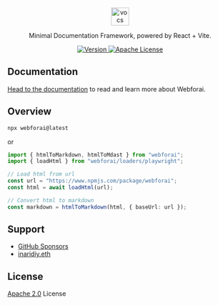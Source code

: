 <br/>

<p align="center">
  <a href="https://webforai.dev">
    <picture>
      <source media="(prefers-color-scheme: dark)" srcset="https://webforai.dev/images/logo-full-dark.svg">
      <img alt="vocs logo" src="https://webforai.dev/images/logo-full-light.svg" width="auto" height="40">
    </picture>
  </a>
</p>

<p align="center">
  Minimal Documentation Framework, powered by React + Vite.
<p>

<p align="center">
  <a href="https://www.npmjs.com/package/webforai">
    <picture>
      <source media="(prefers-color-scheme: dark)" srcset="https://img.shields.io/npm/v/webforai?style=flat">
      <img src="https://img.shields.io/npm/v/webforai?style=flat" alt="Version">
    </picture>
  </a>
  <a href="https://github.com/inaridiy/webforai/blob/main/LICENSE">
    <picture>
      <source media="(prefers-color-scheme: dark)" srcset="https://img.shields.io/npm/l/webforai?style=flat">
      <img src="https://img.shields.io/npm/l/webforai?style=flat" alt="Apache License">
    </picture>
  </a>
</p>

## Documentation

[Head to the documentation](https://webforai.dev/) to read and learn more about Webforai.

## Overview

```bash
npx webforai@latest
```

or

```ts
import { htmlToMarkdown, htmlToMdast } from "webforai";
import { loadHtml } from "webforai/loaders/playwright";

// Load html from url
const url = "https://www.npmjs.com/package/webforai";
const html = await loadHtml(url);

// Convert html to markdown
const markdown = htmlToMarkdown(html, { baseUrl: url });
```

## Support

- [GitHub Sponsors](https://github.com/sponsors/inaridiy)
- [inaridiy.eth](https://x.com/inaridiy)

## License

[Apache 2.0](/LICENSE) License
